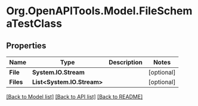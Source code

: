 # Org.OpenAPITools.Model.FileSchemaTestClass
## Properties

Name | Type | Description | Notes
------------ | ------------- | ------------- | -------------
**File** | **System.IO.Stream** |  | [optional] 
**Files** | **List&lt;System.IO.Stream&gt;** |  | [optional] 

[[Back to Model list]](../README.md#documentation-for-models) [[Back to API list]](../README.md#documentation-for-api-endpoints) [[Back to README]](../README.md)

